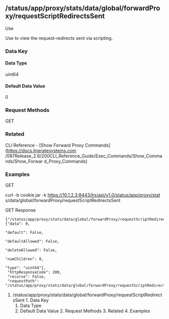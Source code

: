 ## /status/app/proxy/stats/data/global/forwardProxy/requestScriptRedirectsSent

Use

Use to view the request-redirects sent via scripting.

### Data Key

#### Data Type

uint64

#### Default Data Value

0

### Request Methods

GET

### Related

CLI Reference - [Show Forward Proxy Commands](https://docs.lineratesystems.com
/087Release_2.6/200CLI_Reference_Guide/Exec_Commands/Show_Commands/Show_Forwar
d_Proxy_Commands)

### Examples

GET

curl -b cookie.jar -k https://10.1.2.3:8443/lrs/api/v1.0/status/app/proxy/stat
s/data/global/forwardProxy/requestScriptRedirectsSent

GET Response

    
    {"/status/app/proxy/stats/data/global/forwardProxy/requestScriptRedirectsSent": {"data": 0,
                                                                                      "default": False,
                                                                                      "defaultAllowed": False,
                                                                                      "deleteAllowed": False,
                                                                                      "numChildren": 0,
                                                                                      "type": "uint64"},
     "httpResponseCode": 200,
     "recurse": False,
     "requestPath": "/status/app/proxy/stats/data/global/forwardProxy/requestScriptRedirectsSent"}
    

  1. /status/app/proxy/stats/data/global/forwardProxy/requestScriptRedirectsSent
    1. Data Key
      1. Data Type
      2. Default Data Value
    2. Request Methods
    3. Related
    4. Examples

